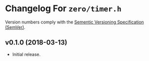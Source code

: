 Changelog For `zero/timer.h`
============================

Version numbers comply with the [Sementic Versioning Specification (SemVer)].


## v0.1.0 (2018-03-13)

* Initial release.


[Sementic Versioning Specification (SemVer)]: https://semver.org
